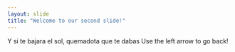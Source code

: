 ```yaml
---
layout: slide
title: "Welcome to our second slide!"
---
```

Y si te bajara el sol, quemadota que te dabas
Use the left arrow to go back!
